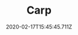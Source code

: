 ---
templateKey: blog-post
featuredpost: false
date: 2020-02-17T15:45:45.711Z
type: fish
title: Carp
description: A common pond fish.
note: 
sellPrice: 30
featuredimage: /img/Carp.png
tags:
  - Mountain
  - Secret Woods
  - Sewers
  - 6am - 2am
  - Spring
  - Summer
  - Fall
  - Winter
  - AnyWeather
  - Lake Fish Bundle
  - Carp Surprise
---